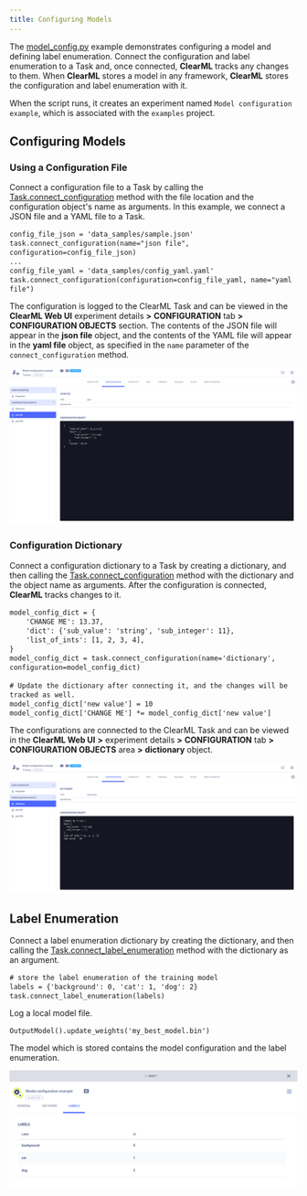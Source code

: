 ```yaml
---
title: Configuring Models
---
```


The [model_config.py](https://github.com/allegroai/clearml/blob/master/examples/reporting/model_config.py) example demonstrates 
configuring a model and defining label enumeration. Connect the configuration and label enumeration to a Task and, once 
connected, **ClearML** tracks any changes to them. When **ClearML** stores a model in any framework, **ClearML** stores 
the configuration and label enumeration with it. 

When the script runs, it creates an experiment named `Model configuration example`, which is associated with the `examples` project.

## Configuring Models

### Using a Configuration File

Connect a configuration file to a Task by calling the [Task.connect_configuration](../../references/sdk/task.md#connect_configuration) 
method with the file location and the configuration object's name as arguments. In this example, we connect a JSON file and a YAML file
to a Task. 

    config_file_json = 'data_samples/sample.json'
    task.connect_configuration(name="json file", configuration=config_file_json)
    ...
    config_file_yaml = 'data_samples/config_yaml.yaml'
    task.connect_configuration(configuration=config_file_yaml, name="yaml file")        

The configuration is logged to the ClearML Task and can be viewed in the **ClearML Web UI** experiment details **>** **CONFIGURATION** tab **>** **CONFIGURATION OBJECTS** 
section. The contents of the JSON file will appear in the **json file** object, and the contents of the YAML file will appear 
in the **yaml file** object, as specified in the `name` parameter of the `connect_configuration` method. 

![image](../../img/examples_reporting_config.png)

### Configuration Dictionary

Connect a configuration dictionary to a Task by creating a dictionary, and then calling the [Task.connect_configuration](../../references/sdk/task.md#connect_configuration) 
method with the dictionary and the object name as arguments. After the configuration is connected, **ClearML** tracks changes to it.

    model_config_dict = {
        'CHANGE ME': 13.37,
        'dict': {'sub_value': 'string', 'sub_integer': 11},
        'list_of_ints': [1, 2, 3, 4],
    }
    model_config_dict = task.connect_configuration(name='dictionary', configuration=model_config_dict)

    # Update the dictionary after connecting it, and the changes will be tracked as well.
    model_config_dict['new value'] = 10
    model_config_dict['CHANGE ME'] *= model_config_dict['new value']

The configurations are connected to the ClearML Task and can be viewed in the **ClearML Web UI** **>** experiment details **>** **CONFIGURATION** tab **>** 
**CONFIGURATION OBJECTS** area **>** **dictionary** object.

![image](../../img/examples_reporting_config_3.png)

## Label Enumeration

Connect a label enumeration dictionary by creating the dictionary, and then calling the [Task.connect_label_enumeration](../../references/sdk/task.md#connect_label_enumeration) 
method with the dictionary as an argument.

    # store the label enumeration of the training model
    labels = {'background': 0, 'cat': 1, 'dog': 2}
    task.connect_label_enumeration(labels)

Log a local model file.
    
    OutputModel().update_weights('my_best_model.bin')

The model which is stored contains the model configuration and the label enumeration. 

![image](../../img/examples_reporting_config_2.png)
